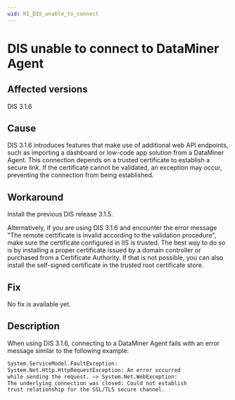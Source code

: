 ```yaml
---
uid: KI_DIS_unable_to_connect
---
```


# DIS unable to connect to DataMiner Agent

## Affected versions

DIS 3.1.6

## Cause

DIS 3.1.6 introduces features that make use of additional web API endpoints, such as importing a dashboard or low-code app solution from a DataMiner Agent. This connection depends on a trusted certificate to establish a secure link. If the certificate cannot be validated, an exception may occur, preventing the connection from being established.

## Workaround

Install the previous DIS release 3.1.5.

Alternatively, if you are using DIS 3.1.6 and encounter the error message "The remote certificate is invalid according to the validation procedure", make sure the certificate configured in IIS is trusted. The best way to do so is by installing a proper certificate issued by a domain controller or purchased from a Certificate Authority. If that is not possible, you can also install the self-signed certificate in the trusted root certificate store.

## Fix

No fix is available yet.

## Description

When using DIS 3.1.6, connecting to a DataMiner Agent fails with an error message similar to the following example:

```txt
System.ServiceModel.FaultException: 
System.Net.Http.HttpRequestException: An error occurred 
while sending the request. —> System.Net.WebException: 
The underlying connection was closed: Could not establish 
trust relationship for the SSL/TLS secure channel.
```
